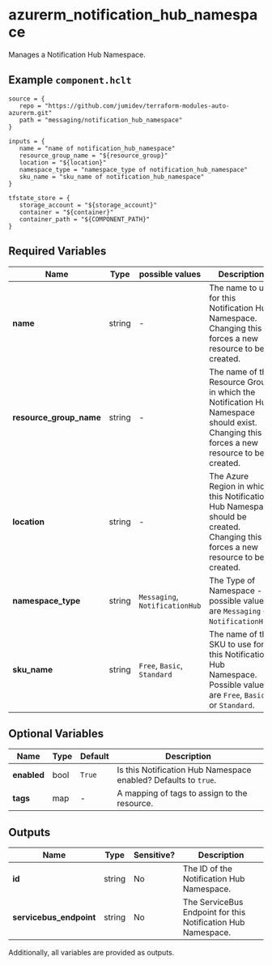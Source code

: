 # azurerm_notification_hub_namespace

Manages a Notification Hub Namespace.

## Example `component.hclt`

```hcl
source = {
   repo = "https://github.com/jumidev/terraform-modules-auto-azurerm.git"   
   path = "messaging/notification_hub_namespace"   
}

inputs = {
   name = "name of notification_hub_namespace"   
   resource_group_name = "${resource_group}"   
   location = "${location}"   
   namespace_type = "namespace_type of notification_hub_namespace"   
   sku_name = "sku_name of notification_hub_namespace"   
}

tfstate_store = {
   storage_account = "${storage_account}"   
   container = "${container}"   
   container_path = "${COMPONENT_PATH}"   
}

```

## Required Variables

| Name | Type |  possible values |  Description |
| ---- | --------- |  ----------- | ----------- |
| **name** | string |  -  |  The name to use for this Notification Hub Namespace. Changing this forces a new resource to be created. | 
| **resource_group_name** | string |  -  |  The name of the Resource Group in which the Notification Hub Namespace should exist. Changing this forces a new resource to be created. | 
| **location** | string |  -  |  The Azure Region in which this Notification Hub Namespace should be created. Changing this forces a new resource to be created. | 
| **namespace_type** | string |  `Messaging`, `NotificationHub`  |  The Type of Namespace - possible values are `Messaging` or `NotificationHub`. | 
| **sku_name** | string |  `Free`, `Basic`, `Standard`  |  The name of the SKU to use for this Notification Hub Namespace. Possible values are `Free`, `Basic` or `Standard`. | 

## Optional Variables

| Name | Type |  Default  |  Description |
| ---- | --------- |  ----------- | ----------- |
| **enabled** | bool |  `True`  |  Is this Notification Hub Namespace enabled? Defaults to `true`. | 
| **tags** | map |  -  |  A mapping of tags to assign to the resource. | 



## Outputs

| Name | Type | Sensitive? | Description |
| ---- | ---- | --------- | --------- |
| **id** | string | No  | The ID of the Notification Hub Namespace. | 
| **servicebus_endpoint** | string | No  | The ServiceBus Endpoint for this Notification Hub Namespace. | 

Additionally, all variables are provided as outputs.
